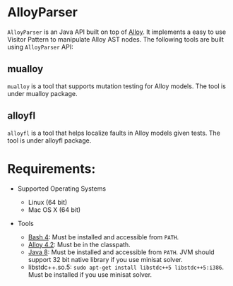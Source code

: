 # AlloyParser

`AlloyParser` is an Java API built on top of
[Alloy](http://alloy.mit.edu/alloy/).  It implements a easy to use
Visitor Pattern to manipulate Alloy AST nodes.  The following tools
are built using `AlloyParser` API:

## mualloy

`mualloy` is a tool that supports mutation testing for Alloy models.
The tool is under mualloy package.

## alloyfl

`alloyfl` is a tool that helps localize faults in Alloy models given
tests.  The tool is under alloyfl package.

# Requirements:

* Supported Operating Systems
  - Linux (64 bit)
  - Mac OS X (64 bit)

* Tools
  - [Bash 4](http://tldp.org/LDP/abs/html/bashver4.html): Must be
    installed and accessible from `PATH`.
  - [Alloy 4.2](http://alloy.mit.edu/alloy/downloads/alloy4.2.jar):
    Must be in the classpath.
  - [Java 8](http://www.oracle.com/technetwork/java/javase/downloads/jdk8-downloads-2133151.html):
    Must be installed and accessible from `PATH`.  JVM should support 32
    bit native library if you use minisat solver.
  - libstdc++.so.5: `sudo apt-get install libstdc++5 libstdc++5:i386`.
    Must be installed if you use minisat solver.